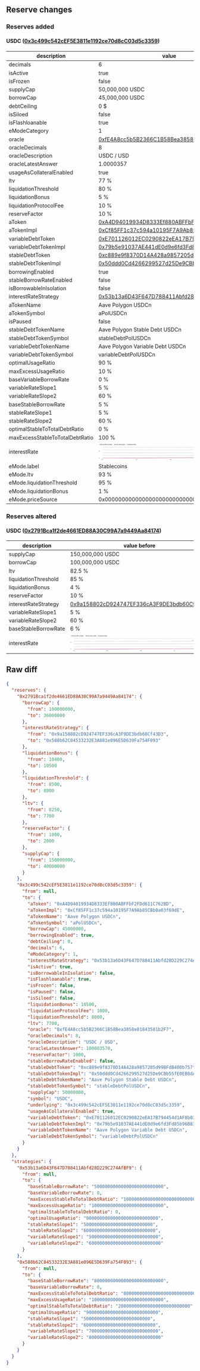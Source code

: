 ## Reserve changes

### Reserves added

#### USDC ([0x3c499c542cEF5E3811e1192ce70d8cC03d5c3359](https://polygonscan.com/address/0x3c499c542cEF5E3811e1192ce70d8cC03d5c3359))

| description | value |
| --- | --- |
| decimals | 6 |
| isActive | true |
| isFrozen | false |
| supplyCap | 50,000,000 USDC |
| borrowCap | 45,000,000 USDC |
| debtCeiling | 0 $ |
| isSiloed | false |
| isFlashloanable | true |
| eModeCategory | 1 |
| oracle | [0xfE4A8cc5b5B2366C1B58Bea3858e81843581b2F7](https://polygonscan.com/address/0xfE4A8cc5b5B2366C1B58Bea3858e81843581b2F7) |
| oracleDecimals | 8 |
| oracleDescription | USDC / USD |
| oracleLatestAnswer | 1.0000357 |
| usageAsCollateralEnabled | true |
| ltv | 77 % |
| liquidationThreshold | 80 % |
| liquidationBonus | 5 % |
| liquidationProtocolFee | 10 % |
| reserveFactor | 10 % |
| aToken | [0xA4D94019934D8333Ef880ABFFbF2FDd611C762BD](https://polygonscan.com/address/0xA4D94019934D8333Ef880ABFFbF2FDd611C762BD) |
| aTokenImpl | [0xCf85FF1c37c594a10195F7A9Ab85CBb0a03f69dE](https://polygonscan.com/address/0xCf85FF1c37c594a10195F7A9Ab85CBb0a03f69dE) |
| variableDebtToken | [0xE701126012EC0290822eEA17B794454d1AF8b030](https://polygonscan.com/address/0xE701126012EC0290822eEA17B794454d1AF8b030) |
| variableDebtTokenImpl | [0x79b5e91037AE441dE0d9e6fd3Fd85b96B83d4E93](https://polygonscan.com/address/0x79b5e91037AE441dE0d9e6fd3Fd85b96B83d4E93) |
| stableDebtToken | [0xc889e9f8370D14A428a9857205d99BFdB400b757](https://polygonscan.com/address/0xc889e9f8370D14A428a9857205d99BFdB400b757) |
| stableDebtTokenImpl | [0x50ddd0Cd4266299527d25De9CBb55fE0EB8dAc30](https://polygonscan.com/address/0x50ddd0Cd4266299527d25De9CBb55fE0EB8dAc30) |
| borrowingEnabled | true |
| stableBorrowRateEnabled | false |
| isBorrowableInIsolation | false |
| interestRateStrategy | [0x53b13a6D43F647D788411Abfd28D229C274AfBF9](https://polygonscan.com/address/0x53b13a6D43F647D788411Abfd28D229C274AfBF9) |
| aTokenName | Aave Polygon USDCn |
| aTokenSymbol | aPolUSDCn |
| isPaused | false |
| stableDebtTokenName | Aave Polygon Stable Debt USDCn |
| stableDebtTokenSymbol | stableDebtPolUSDCn |
| variableDebtTokenName | Aave Polygon Variable Debt USDCn |
| variableDebtTokenSymbol | variableDebtPolUSDCn |
| optimalUsageRatio | 90 % |
| maxExcessUsageRatio | 10 % |
| baseVariableBorrowRate | 0 % |
| variableRateSlope1 | 5 % |
| variableRateSlope2 | 60 % |
| baseStableBorrowRate | 5 % |
| stableRateSlope1 | 5 % |
| stableRateSlope2 | 60 % |
| optimalStableToTotalDebtRatio | 0 % |
| maxExcessStableToTotalDebtRatio | 100 % |
| interestRate | ![ir](/.assets/84c6523d74f61d0ba00e446918a767fdc26e571b.svg) |
| eMode.label | Stablecoins |
| eMode.ltv | 93 % |
| eMode.liquidationThreshold | 95 % |
| eMode.liquidationBonus | 1 % |
| eMode.priceSource | 0x0000000000000000000000000000000000000000 |


### Reserves altered

#### USDC ([0x2791Bca1f2de4661ED88A30C99A7a9449Aa84174](https://polygonscan.com/address/0x2791Bca1f2de4661ED88A30C99A7a9449Aa84174))

| description | value before | value after |
| --- | --- | --- |
| supplyCap | 150,000,000 USDC | 40,000,000 USDC |
| borrowCap | 100,000,000 USDC | 36,000,000 USDC |
| ltv | 82.5 % | 77 % |
| liquidationThreshold | 85 % | 80 % |
| liquidationBonus | 4 % | 5 % |
| reserveFactor | 10 % | 20 % |
| interestRateStrategy | [0x9a158802cD924747EF336cA3F9DE3bdb60Cf43D3](https://polygonscan.com/address/0x9a158802cD924747EF336cA3F9DE3bdb60Cf43D3) | [0x588b62C84533232E3A881e096E5D639Fa754F093](https://polygonscan.com/address/0x588b62C84533232E3A881e096E5D639Fa754F093) |
| variableRateSlope1 | 5 % | 7 % |
| variableRateSlope2 | 60 % | 80 % |
| baseStableBorrowRate | 6 % | 8 % |
| interestRate | ![before](/.assets/2054bce529b78cac463f95dc79fc18b65a0c1f44.svg) | ![after](/.assets/08d9252b4f8f8c9e59638a9a35a34e736f126166.svg) |

## Raw diff

```json
{
  "reserves": {
    "0x2791Bca1f2de4661ED88A30C99A7a9449Aa84174": {
      "borrowCap": {
        "from": 100000000,
        "to": 36000000
      },
      "interestRateStrategy": {
        "from": "0x9a158802cD924747EF336cA3F9DE3bdb60Cf43D3",
        "to": "0x588b62C84533232E3A881e096E5D639Fa754F093"
      },
      "liquidationBonus": {
        "from": 10400,
        "to": 10500
      },
      "liquidationThreshold": {
        "from": 8500,
        "to": 8000
      },
      "ltv": {
        "from": 8250,
        "to": 7700
      },
      "reserveFactor": {
        "from": 1000,
        "to": 2000
      },
      "supplyCap": {
        "from": 150000000,
        "to": 40000000
      }
    },
    "0x3c499c542cEF5E3811e1192ce70d8cC03d5c3359": {
      "from": null,
      "to": {
        "aToken": "0xA4D94019934D8333Ef880ABFFbF2FDd611C762BD",
        "aTokenImpl": "0xCf85FF1c37c594a10195F7A9Ab85CBb0a03f69dE",
        "aTokenName": "Aave Polygon USDCn",
        "aTokenSymbol": "aPolUSDCn",
        "borrowCap": 45000000,
        "borrowingEnabled": true,
        "debtCeiling": 0,
        "decimals": 6,
        "eModeCategory": 1,
        "interestRateStrategy": "0x53b13a6D43F647D788411Abfd28D229C274AfBF9",
        "isActive": true,
        "isBorrowableInIsolation": false,
        "isFlashloanable": true,
        "isFrozen": false,
        "isPaused": false,
        "isSiloed": false,
        "liquidationBonus": 10500,
        "liquidationProtocolFee": 1000,
        "liquidationThreshold": 8000,
        "ltv": 7700,
        "oracle": "0xfE4A8cc5b5B2366C1B58Bea3858e81843581b2F7",
        "oracleDecimals": 8,
        "oracleDescription": "USDC / USD",
        "oracleLatestAnswer": 100003570,
        "reserveFactor": 1000,
        "stableBorrowRateEnabled": false,
        "stableDebtToken": "0xc889e9f8370D14A428a9857205d99BFdB400b757",
        "stableDebtTokenImpl": "0x50ddd0Cd4266299527d25De9CBb55fE0EB8dAc30",
        "stableDebtTokenName": "Aave Polygon Stable Debt USDCn",
        "stableDebtTokenSymbol": "stableDebtPolUSDCn",
        "supplyCap": 50000000,
        "symbol": "USDC",
        "underlying": "0x3c499c542cEF5E3811e1192ce70d8cC03d5c3359",
        "usageAsCollateralEnabled": true,
        "variableDebtToken": "0xE701126012EC0290822eEA17B794454d1AF8b030",
        "variableDebtTokenImpl": "0x79b5e91037AE441dE0d9e6fd3Fd85b96B83d4E93",
        "variableDebtTokenName": "Aave Polygon Variable Debt USDCn",
        "variableDebtTokenSymbol": "variableDebtPolUSDCn"
      }
    }
  },
  "strategies": {
    "0x53b13a6D43F647D788411Abfd28D229C274AfBF9": {
      "from": null,
      "to": {
        "baseStableBorrowRate": "50000000000000000000000000",
        "baseVariableBorrowRate": 0,
        "maxExcessStableToTotalDebtRatio": "1000000000000000000000000000",
        "maxExcessUsageRatio": "100000000000000000000000000",
        "optimalStableToTotalDebtRatio": 0,
        "optimalUsageRatio": "900000000000000000000000000",
        "stableRateSlope1": "50000000000000000000000000",
        "stableRateSlope2": "600000000000000000000000000",
        "variableRateSlope1": "50000000000000000000000000",
        "variableRateSlope2": "600000000000000000000000000"
      }
    },
    "0x588b62C84533232E3A881e096E5D639Fa754F093": {
      "from": null,
      "to": {
        "baseStableBorrowRate": "80000000000000000000000000",
        "baseVariableBorrowRate": 0,
        "maxExcessStableToTotalDebtRatio": "800000000000000000000000000",
        "maxExcessUsageRatio": "100000000000000000000000000",
        "optimalStableToTotalDebtRatio": "200000000000000000000000000",
        "optimalUsageRatio": "900000000000000000000000000",
        "stableRateSlope1": "5000000000000000000000000",
        "stableRateSlope2": "600000000000000000000000000",
        "variableRateSlope1": "70000000000000000000000000",
        "variableRateSlope2": "800000000000000000000000000"
      }
    }
  }
}
```